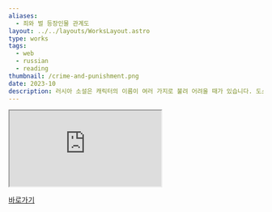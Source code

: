 ```yaml
---
aliases:
  - 죄와 벌 등장인물 관계도
layout: ../../layouts/WorksLayout.astro
type: works
tags:
  - web
  - russian
  - reading
thumbnail: /crime-and-punishment.png
date: 2023-10
description: 러시아 소설은 캐릭터의 이름이 여러 가지로 불려 어려울 때가 있습니다. 도스토옙스키의 소설 ‘죄와 벌' 등장인물의 풀네임, 모든 애칭, 그리고 간단한 설명을 포함한 등장인물 관계도를 정리하면서 동시에 CSS의 sticky position을 익혔습니다.
---
```

<iframe src="https://solm0.github.io/positions-n-margins/characters.html"></iframe>

[바로가기](https://solm0.github.io/positions-n-margins/characters.html)